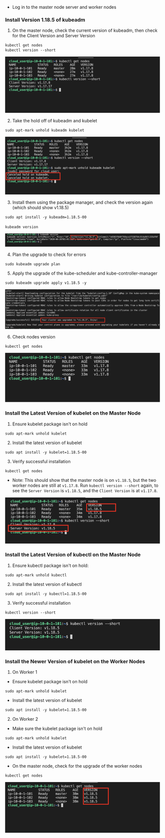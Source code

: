 * Log in to the master node server and worker nodes

### Install Version 1.18.5 of kubeadm
1. On the master node, check the current version of kubeadm, then check for the Client Version and Server Version
```
kubectl get nodes
kubectl version --short
```

![](./img/0.png)

2. Take the hold off of kubeadm and kubelet
```
sudo apt-mark unhold kubeadm kubelet
```

![](./img/1.png)

3. Install them using the package manager, and check the version again (which should show v1.18.5)
```
sudo apt install -y kubeadm=1.18.5-00

kubeadm version
```

![](./img/2.png)

4. Plan the upgrade to check for errors
```
sudo kubeadm upgrade plan
```

5. Apply the upgrade of the kube-scheduler and kube-controller-manager
```
sudo kubeadm upgrade apply v1.18.5 -y
```

![](./img/3.png)

6. Check nodes version
```
kubectl get nodes
```

![](./img/4.png)

### Install the Latest Version of kubelet on the Master Node

1. Ensure kubelet package isn't on hold
```
sudo apt-mark unhold kubelet
```

2. Install the latest version of kubelet
```
sudo apt install -y kubelet=1.18.5-00
```

3. Verify successful installation
```
kubectl get nodes
```

* Note: This should show that the master node is on `v1.18.5`, but the two worker nodes are still at `v1.17.8`. Run `kubectl version --short` again, to see the `Server Version` is `v1.18.5`, and the `Client Version` is at `v1.17.8`.

![](./img/5.png)

### Install the Latest Version of kubectl on the Master Node

1. Ensure kubectl package isn't on hold:
```
sudo apt-mark unhold kubectl
```

2. Install the latest version of kubectl
```
sudo apt install -y kubectl=1.18.5-00
```

3. Verify successful installation
```
kubectl version --short
```

![](./img/6.png)

### Install the Newer Version of kubelet on the Worker Nodes

1. On Worker 1

* Ensure kubelet package isn't on hold
```
sudo apt-mark unhold kubelet
```

* Install the latest version of kubelet
```
sudo apt install -y kubelet=1.18.5-00
```

2. On Worker 2

* Make sure the kubelet package isn't on hold
```
sudo apt-mark unhold kubelet
```

* Install the latest version of kubelet
```
sudo apt install -y kubelet=1.18.5-00
```

* On the master node, check for the upgrade of the worker nodes
```
kubectl get nodes
```
![](./img/7.png)